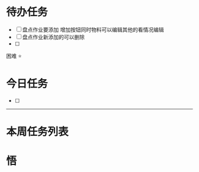 # 待办任务
- [ ] 盘点作业要添加 增加按钮同时物料可以编辑其他的看情况编辑
- [ ] 盘点作业新添加的可以删除
- [ ] 

困难
⭐

# 今日任务
- [ ] 




------
# 本周任务列表



# 悟